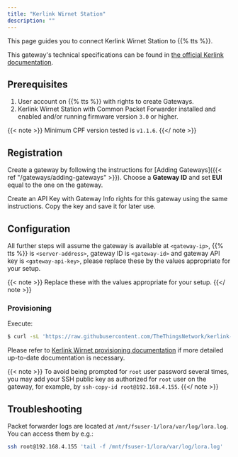 ```yaml
---
title: "Kerlink Wirnet Station"
description: ""
---
```


This page guides you to connect Kerlink Wirnet Station to {{% tts %}}.

<!--more-->

This gateway's technical specifications can be found in [the official Kerlink documentation](https://www.kerlink.com/product/wirnet-station/). 

## Prerequisites

1. User account on {{% tts %}} with rights to create Gateways.
2. Kerlink Wirnet Station with Common Packet Forwarder installed and enabled and/or running firmware version `3.0` or higher.

{{< note >}} Minimum CPF version tested is `v1.1.6`. {{</ note >}}

## Registration

Create a gateway by following the instructions for [Adding Gateways]({{< ref "/gateways/adding-gateways" >}}). Choose a **Gateway ID** and set **EUI** equal to the one on the gateway.

Create an API Key with Gateway Info rights for this gateway using the same instructions. Copy the key and save it for later use.

## Configuration

All further steps will assume the gateway is available at `<gateway-ip>`, {{% tts %}} is `<server-address>`, gateway ID is `<gateway-id>` and gateway API key is `<gateway-api-key>`, please replace these by the values appropriate for your setup.

{{< note >}} Replace these with the values appropriate for your setup. {{</ note >}}

### Provisioning

Execute: 

```bash
$ curl -sL 'https://raw.githubusercontent.com/TheThingsNetwork/kerlink-wirnet-firmware/v0.0.3/provision.sh' | bash -s -- 'wirnet-station' <gateway-ip> <server-address> <gateway-id> <gateway-api-key>
```

Please refer to [Kerlink Wirnet provisioning documentation](https://github.com/TheThingsNetwork/kerlink-wirnet-firmware/tree/v0.0.3#provisioning) if more detailed up-to-date documentation is necessary.

{{< note >}} To avoid being prompted for `root` user password several times, you may add your SSH public key as authorized for `root` user on the gateway, for example, by `ssh-copy-id root@192.168.4.155`. {{</ note >}}

## Troubleshooting

Packet forwarder logs are located at `/mnt/fsuser-1/lora/var/log/lora.log`. You can access them by e.g.:

```bash
ssh root@192.168.4.155 'tail -f /mnt/fsuser-1/lora/var/log/lora.log'
```
